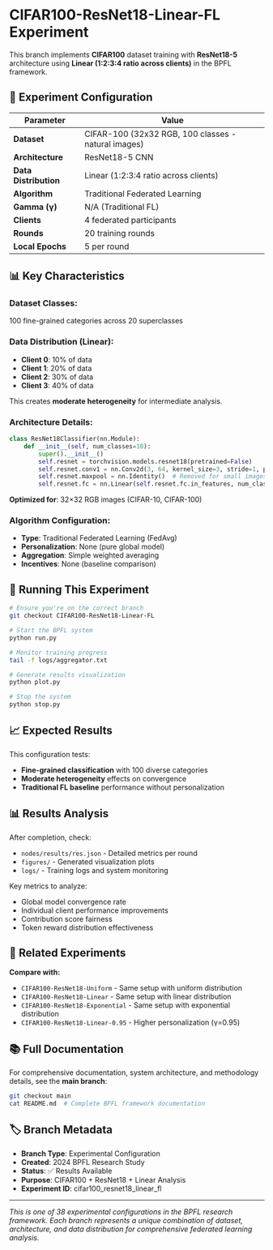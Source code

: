 # CIFAR100-ResNet18-Linear-FL Experiment

This branch implements **CIFAR100** dataset training with **ResNet18-5** architecture using **Linear (1:2:3:4 ratio across clients)** in the BPFL framework.

## 🧪 Experiment Configuration

| Parameter | Value |
|-----------|-------|
| **Dataset** | CIFAR-100 (32x32 RGB, 100 classes - natural images) |
| **Architecture** | ResNet18-5 CNN |
| **Data Distribution** | Linear (1:2:3:4 ratio across clients) |
| **Algorithm** | Traditional Federated Learning |
| **Gamma (γ)** | N/A (Traditional FL) |
| **Clients** | 4 federated participants |
| **Rounds** | 20 training rounds |
| **Local Epochs** | 5 per round |

## 📊 Key Characteristics

### **Dataset Classes:**
100 fine-grained categories across 20 superclasses

### **Data Distribution (Linear):**
- **Client 0**: 10% of data
- **Client 1**: 20% of data
- **Client 2**: 30% of data
- **Client 3**: 40% of data

This creates **moderate heterogeneity** for intermediate analysis.

### **Architecture Details:**
```python
class ResNet18Classifier(nn.Module):
    def __init__(self, num_classes=10):
        super().__init__()
        self.resnet = torchvision.models.resnet18(pretrained=False)
        self.resnet.conv1 = nn.Conv2d(3, 64, kernel_size=3, stride=1, padding=1, bias=False)
        self.resnet.maxpool = nn.Identity()  # Removed for small images
        self.resnet.fc = nn.Linear(self.resnet.fc.in_features, num_classes)
```
**Optimized for**: 32×32 RGB images (CIFAR-10, CIFAR-100)

### **Algorithm Configuration:**
- **Type**: Traditional Federated Learning (FedAvg)
- **Personalization**: None (pure global model)
- **Aggregation**: Simple weighted averaging
- **Incentives**: None (baseline comparison)

## 🚀 Running This Experiment

```bash
# Ensure you're on the correct branch
git checkout CIFAR100-ResNet18-Linear-FL

# Start the BPFL system
python run.py

# Monitor training progress
tail -f logs/aggregator.txt

# Generate results visualization
python plot.py

# Stop the system
python stop.py
```

## 📈 Expected Results

This configuration tests:
- **Fine-grained classification** with 100 diverse categories
- **Moderate heterogeneity** effects on convergence
- **Traditional FL baseline** performance without personalization

## 📊 Results Analysis

After completion, check:
- `nodes/results/res.json` - Detailed metrics per round
- `figures/` - Generated visualization plots  
- `logs/` - Training logs and system monitoring

Key metrics to analyze:
- Global model convergence rate
- Individual client performance improvements
- Contribution score fairness
- Token reward distribution effectiveness

## 🔗 Related Experiments

**Compare with:**
- `CIFAR100-ResNet18-Uniform` - Same setup with uniform distribution
- `CIFAR100-ResNet18-Linear` - Same setup with linear distribution
- `CIFAR100-ResNet18-Exponential` - Same setup with exponential distribution
- `CIFAR100-ResNet18-Linear-0.95` - Higher personalization (γ=0.95)

## 📚 Full Documentation

For comprehensive documentation, system architecture, and methodology details, see the **main branch**:

```bash
git checkout main
cat README.md  # Complete BPFL framework documentation
```

## 🏷️ Branch Metadata

- **Branch Type**: Experimental Configuration
- **Created**: 2024 BPFL Research Study  
- **Status**: ✅ Results Available
- **Purpose**: CIFAR100 + ResNet18 + Linear Analysis
- **Experiment ID**: cifar100_resnet18_linear_fl

---

*This is one of 38 experimental configurations in the BPFL research framework. Each branch represents a unique combination of dataset, architecture, and data distribution for comprehensive federated learning analysis.*